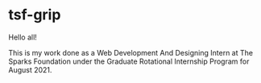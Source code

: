 # tsf-grip

Hello all!

This is my work done as a Web Development And Designing Intern at The Sparks Foundation under the Graduate Rotational Internship Program for August 2021.
